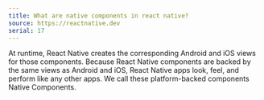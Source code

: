 ```yaml
---
title: What are native components in react native?
source: https://reactnative.dev
serial: 17
---
```


At runtime, React Native creates the corresponding Android and iOS views for those components. Because React Native components are backed by the same views as Android and iOS, React Native apps look, feel, and perform like any other apps. We call these platform-backed components Native Components.
